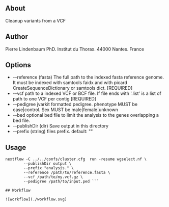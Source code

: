 
## About

Cleanup variants from a VCF

## Author

Pierre Lindenbaum PhD. Institut du Thorax. 44000 Nantes. France

## Options

  * --reference (fasta) The full path to the indexed fasta reference genome. It must be indexed with samtools faidx and with picard CreateSequenceDictionary or samtools dict. [REQUIRED]
  * --vcf <file> path to a indexed VCF or BCF file. If file ends with '.list' is a list of path to one VCF per contig [REQUIRED]
  * --pedigree <file> jvarkit formatted pedigree. phenotype MUST be case|control. Sex MUST be male|female|unknown
  * --bed <file> optional bed file to limit the analysis to the genes overlapping a  bed file.
  * --publishDir (dir) Save output in this directory
  * --prefix (string) files prefix. default: ""

## Usage

```
nextflow -C ../../confs/cluster.cfg  run -resume wgselect.nf \
        --publishDir output \
        --prefix "analysis." \
        --reference /path/to/reference.fasta \
        --vcf /path/to/my.vcf.gz \
        --pedigree /path/to/input.ped ```

## Workflow

![workflow](./workflow.svg)


